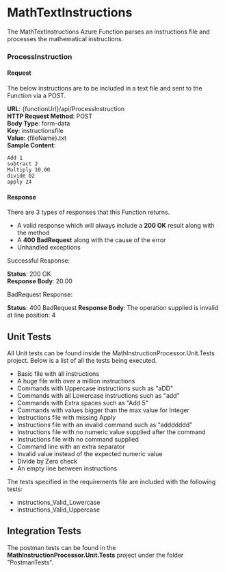 # MathTextInstructions

The MathTextInstructions Azure Function parses an instructions file and processes the mathematical instructions. 

### ProcessInstruction 

#### Request

The below instructions are to be included in a text file and sent to the Function via a POST.

**URL**: {functionUrl}/api/ProcessInstruction  
**HTTP Request Method**: POST  
**Body Type**: form-data  
**Key**: instructionsfile  
**Value**: {fileName}.txt  
**Sample Content**:  

`Add 1`  
`subtract 2`  
`Multiply 10.00`  
`divide 02`  
`apply 24`  

#### Response

There are 3 types of responses that this Function returns.

- A valid response which will always include a **200 OK** result along with the method
- A **400 BadRequest** along with the cause of the error
- Unhandled exceptions

Successful Response:

**Status**: 200 OK  
**Response Body**: 20.00

BadRequest Response:

**Status**: 400 BadRequest
**Response Body**: The operation supplied is invalid at line position: 4

## Unit Tests

All Unit tests can be found inside the MathInstructionProcessor.Unit.Tests project. Below is a list of all the tests being executed.

- Basic file with all instructions
- A huge file with over a million instructions
- Commands with Uppercase instructions such as "aDD"
- Commands with all Lowercase instructions such as "add"
- Commands with Extra spaces such as "Add       5"
- Commands with values bigger than the max value for Integer
- Instructions file with missing Apply
- Instructions file with an invalid command such as "addddddd"
- Instructions file with no numeric value supplied after the command
- Instructions file with no command supplied
- Command line with an extra separator
- Invalid value instead of the expected numeric value
- Divide by Zero check
- An empty line between instructions

The tests specified in the requirements  file are included with the following tests:

- instructions_Valid_Lowercase
- instructions_Valid_Uppercase

## Integration Tests

The postman tests can be found in the **MathInstructionProcessor.Unit.Tests** project under the folder "PostmanTests".

